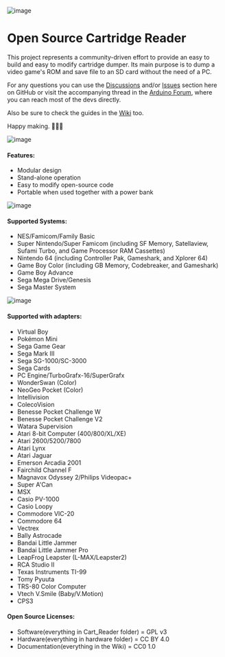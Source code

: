 ![image](https://dl.dropboxusercontent.com/s/ioc5oewzcuvs8nz/logos.png?dl=1)

# Open Source Cartridge Reader
This project represents a community-driven effort to provide an easy to build and easy to modify cartridge dumper.
Its main purpose is to dump a video game's ROM and save file to an SD card without the need of a PC.

For any questions you can use the [Discussions](https://github.com/sanni/cartreader/discussions) and/or [Issues](https://github.com/sanni/cartreader/issues) section here on GitHub or visit the accompanying thread in the [Arduino Forum](http://forum.arduino.cc/index.php?topic=158974.9001), where you can reach most of the devs directly.

Also be sure to check the guides in the [Wiki](https://github.com/sanni/cartreader/wiki) too.

Happy making. 🔧🔨😊

![image](https://dl.dropboxusercontent.com/s/3lrn7xh3f7h6jre/HW5_front.png?dl=1)

#### Features:
- Modular design
- Stand-alone operation
- Easy to modify open-source code
- Portable when used together with a power bank

![image](https://dl.dropboxusercontent.com/s/w99hewh6ors3awb/HW5_side.png?dl=1)

#### Supported Systems:
- NES/Famicom/Family Basic
- Super Nintendo/Super Famicom (including SF Memory, Satellaview, Sufami Turbo, and Game Processor RAM Cassettes)
- Nintendo 64 (including Controller Pak, Gameshark, and Xplorer 64)
- Game Boy Color (including GB Memory, Codebreaker, and Gameshark)
- Game Boy Advance
- Sega Mega Drive/Genesis
- Sega Master System

![image](https://dl.dropboxusercontent.com/s/oi7c2radgblylyz/HW5_slots.png?dl=1)

#### Supported with adapters:
- Virtual Boy
- Pokémon Mini
- Sega Game Gear
- Sega Mark III
- Sega SG-1000/SC-3000
- Sega Cards
- PC Engine/TurboGrafx-16/SuperGrafx
- WonderSwan (Color)
- NeoGeo Pocket (Color)
- Intellivision
- ColecoVision
- Benesse Pocket Challenge W
- Benesse Pocket Challenge V2
- Watara Supervision
- Atari 8-bit Computer (400/800/XL/XE)
- Atari 2600/5200/7800
- Atari Lynx
- Atari Jaguar
- Emerson Arcadia 2001
- Fairchild Channel F
- Magnavox Odyssey 2/Philips Videopac+
- Super A'Can
- MSX
- Casio PV-1000
- Casio Loopy
- Commodore VIC-20
- Commodore 64
- Vectrex
- Bally Astrocade
- Bandai Little Jammer
- Bandai Little Jammer Pro
- LeapFrog Leapster (L-MAX/Leapster2)
- RCA Studio II
- Texas Instruments TI-99
- Tomy Pyuuta
- TRS-80 Color Computer
- Vtech V.Smile (Baby/V.Motion)
- CPS3

#### Open Source Licenses:
- Software(everything in Cart_Reader folder) = GPL v3
- Hardware(everything in hardware folder) = CC BY 4.0
- Documentation(everything in the Wiki) = CC0 1.0
